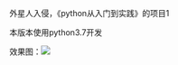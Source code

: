 外星人入侵，《python从入门到实践》的项目1

本版本使用python3.7开发

效果图：![](D:\Code\python_work\alien_invasion\images\Snipaste_2020-01-30_17-37-14.jpg)

